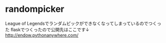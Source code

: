 # randompicker
League of Legendsでランダムピックができなくなってしまっているのでつくった
flaskでつくったので公開先はここです↓
http://endow.pythonanywhere.com/

